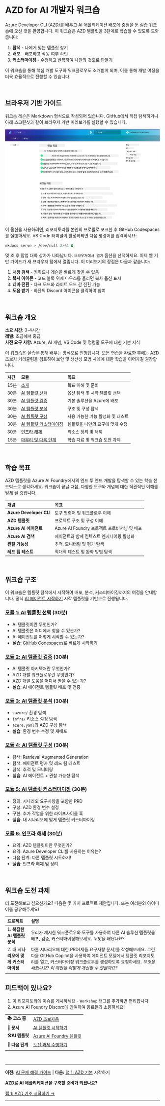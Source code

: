 <!--
CO_OP_TRANSLATOR_METADATA:
{
  "original_hash": "9cc966416ab431c38b2ab863884b196c",
  "translation_date": "2025-09-24T09:47:16+00:00",
  "source_file": "workshop/README.md",
  "language_code": "ko"
}
-->
# AZD for AI 개발자 워크숍

Azure Developer CLI (AZD)를 배우고 AI 애플리케이션 배포에 중점을 둔 실습 워크숍에 오신 것을 환영합니다. 이 워크숍은 AZD 템플릿을 3단계로 학습할 수 있도록 도와줍니다:

1. **탐색** - 나에게 맞는 템플릿 찾기  
1. **배포** - 배포하고 작동 여부 확인  
1. **커스터마이징** - 수정하고 반복하여 나만의 것으로 만들기  

이 워크숍을 통해 핵심 개발 도구와 워크플로우도 소개받게 되며, 이를 통해 개발 여정을 더욱 효율적으로 진행할 수 있습니다.

<br/>

## 브라우저 기반 가이드

워크숍 레슨은 Markdown 형식으로 작성되어 있습니다. GitHub에서 직접 탐색하거나 아래 스크린샷과 같이 브라우저 기반 미리보기를 실행할 수 있습니다.

![Workshop](../../../translated_images/workshop.75906f133e6f8ba07ab0302ce17f67ff90f357513f3d4c4bbafa5978b10f058b.ko.png)

이 옵션을 사용하려면, 리포지토리를 본인의 프로필로 포크한 후 GitHub Codespaces를 실행하세요. VS Code 터미널이 활성화되면 다음 명령어를 입력하세요:

```bash title="" linenums="0"
mkdocs serve > /dev/null 2>&1 &
```
  
몇 초 후 팝업 대화 상자가 나타납니다. `브라우저에서 열기` 옵션을 선택하세요. 이제 웹 기반 가이드가 새 브라우저 탭에서 열립니다. 이 미리보기의 장점은 다음과 같습니다:

1. **내장 검색** - 키워드나 레슨을 빠르게 찾을 수 있음  
1. **복사 아이콘** - 코드 블록 위에 마우스를 올리면 복사 옵션 표시  
1. **테마 전환** - 다크 모드와 라이트 모드 간 전환 가능  
1. **도움 받기** - 하단의 Discord 아이콘을 클릭하여 참여  

<br/>

## 워크숍 개요

**소요 시간:** 3-4시간  
**레벨:** 초급에서 중급  
**사전 요구 사항:** Azure, AI 개념, VS Code 및 명령줄 도구에 대한 기본 지식  

이 워크숍은 실습을 통해 배우는 방식으로 진행됩니다. 모든 연습을 완료한 후에는 AZD 초보자 커리큘럼을 검토하여 보안 및 생산성 모범 사례에 대한 학습을 이어가길 권장합니다.

| 시간 | 모듈  | 목표 |
|:---|:---|:---|
| 15분 | [소개](docs/instructions/0-Introduction.md) | 목표 이해 및 준비 |
| 30분 | [AI 템플릿 선택](docs/instructions/1-Select-AI-Template.md) | 옵션 탐색 및 시작 템플릿 선택 | 
| 30분 | [AI 템플릿 검증](docs/instructions/2-Validate-AI-Template.md) | 기본 솔루션을 Azure에 배포 |
| 30분 | [AI 템플릿 분석](docs/instructions/3-Deconstruct-AI-Template.md) | 구조 및 구성 탐색 |
| 30분 | [AI 템플릿 구성](docs/instructions/4-Configure-AI-Template.md) | 사용 가능한 기능 활성화 및 테스트 |
| 30분 | [AI 템플릿 커스터마이징](docs/instructions/5-Customize-AI-Template.md) | 템플릿을 나만의 요구에 맞게 수정 |
| 30분 | [인프라 해체](docs/instructions/6-Teardown-Infrastructure.md) | 리소스 정리 및 해제 |
| 15분 | [마무리 및 다음 단계](docs/instructions/7-Wrap-up.md) | 학습 자료 및 워크숍 도전 과제 |

<br/>

## 학습 목표

AZD 템플릿을 Azure AI Foundry에서의 엔드 투 엔드 개발을 탐색할 수 있는 학습 샌드박스로 생각하세요. 워크숍이 끝날 때쯤, 다양한 도구와 개념에 대한 직관적인 이해를 얻게 될 것입니다.

| 개념  | 목표 |
|:---|:---|
| **Azure Developer CLI** | 도구 명령어 및 워크플로우 이해 |
| **AZD 템플릿**| 프로젝트 구조 및 구성 이해 |
| **Azure AI 에이전트**| Azure AI Foundry 프로젝트 프로비저닝 및 배포 |
| **Azure AI 검색**| 에이전트와 함께 컨텍스트 엔지니어링 활성화 |
| **관찰 가능성**| 추적, 모니터링 및 평가 탐색 |
| **레드 팀 테스트**| 적대적 테스트 및 완화 방법 탐색 |

<br/>

## 워크숍 구조

이 워크숍은 템플릿 탐색에서 시작하여 배포, 분석, 커스터마이징까지의 여정을 안내합니다. 공식 [AI 에이전트 시작하기](https://github.com/Azure-Samples/get-started-with-ai-agents) 시작 템플릿을 기반으로 진행됩니다.

### [모듈 1: AI 템플릿 선택](docs/instructions/1-Select-AI-Template.md) (30분)

- AI 템플릿이란 무엇인가?  
- AI 템플릿은 어디에서 찾을 수 있는가?  
- AI 에이전트를 어떻게 시작할 수 있는가?  
- **실습**: GitHub Codespaces로 빠르게 시작하기  

### [모듈 2: AI 템플릿 검증](docs/instructions/2-Validate-AI-Template.md) (30분)

- AI 템플릿 아키텍처란 무엇인가?  
- AZD 개발 워크플로우란 무엇인가?  
- AZD 개발 도움을 어디서 받을 수 있는가?  
- **실습**: AI 에이전트 템플릿 배포 및 검증  

### [모듈 3: AI 템플릿 분석](docs/instructions/3-Deconstruct-AI-Template.md) (30분)

- `.azure/` 환경 탐색  
- `infra/` 리소스 설정 탐색  
- `azure.yaml`의 AZD 구성 탐색  
- **실습**: 환경 변수 수정 및 재배포  

### [모듈 4: AI 템플릿 구성](docs/instructions/4-Configure-AI-Template.md) (30분)

- 탐색: Retrieval Augmented Generation  
- 탐색: 에이전트 평가 및 레드 팀 테스트  
- 탐색: 추적 및 모니터링  
- **실습**: AI 에이전트 + 관찰 가능성 탐색  

### [모듈 5: AI 템플릿 커스터마이징](docs/instructions/5-Customize-AI-Template.md) (30분)

- 정의: 시나리오 요구사항을 포함한 PRD  
- 구성: AZD 환경 변수 설정  
- 구현: 추가 작업을 위한 라이프사이클 훅  
- **실습**: 내 시나리오에 맞게 템플릿 커스터마이징  

### [모듈 6: 인프라 해체](docs/instructions/6-Teardown-Infrastructure.md) (30분)

- 요약: AZD 템플릿이란 무엇인가?  
- 요약: Azure Developer CLI를 사용하는 이유는?  
- 다음 단계: 다른 템플릿 시도하기!  
- **실습**: 인프라 해제 및 정리  

<br/>

## 워크숍 도전 과제

더 도전해보고 싶으신가요? 다음은 몇 가지 프로젝트 제안입니다. 또는 여러분의 아이디어를 공유해주세요!

| 프로젝트 | 설명 |
|:---|:---|
|1. **복잡한 AI 템플릿 분석** | 우리가 제시한 워크플로우와 도구를 사용하여 다른 AI 솔루션 템플릿을 배포, 검증, 커스터마이징해보세요. _무엇을 배웠나요?_ |
|2. **내 시나리오에 맞게 커스터마이징** | 다른 시나리오에 대한 PRD(제품 요구사항 문서)를 작성해보세요. 그런 다음 GitHub Copilot을 사용하여 에이전트 모델에서 템플릿 리포지토리를 열고, 커스터마이징 워크플로우를 생성하도록 요청하세요. _무엇을 배웠나요? 이 제안을 어떻게 개선할 수 있을까요?_ |
| | |

## 피드백이 있나요?

1. 이 리포지토리에 이슈를 게시하세요 - `Workshop` 태그를 추가하면 편리합니다.  
1. Azure AI Foundry Discord에 참여하여 동료들과 소통하세요!  

| | | 
|:---|:---|
| **📚 코스 홈**| [AZD 초보자용](../README.md)|
| **📖 문서** | [AI 템플릿 시작하기](https://learn.microsoft.com/en-us/azure/ai-foundry/how-to/develop/ai-template-get-started)|
| **🛠️AI 템플릿** | [Azure AI Foundry 템플릿](https://ai.azure.com/templates) |
|**🚀 다음 단계** | [도전 과제 수행하기](../../../workshop) |
| | |

<br/>

---

**이전:** [AI 문제 해결 가이드](../docs/troubleshooting/ai-troubleshooting.md) | **다음:** [랩 1: AZD 기본](../../../workshop/lab-1-azd-basics) 시작하기  

**AZD로 AI 애플리케이션을 구축할 준비가 되셨나요?**

[랩 1: AZD 기초 시작하기 →](./lab-1-azd-basics/README.md)  

---

